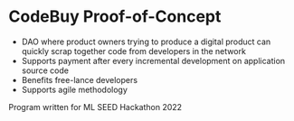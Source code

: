 # CodeBuy Proof-of-Concept

* DAO where product owners trying to produce a digital product can quickly scrap together code from developers in the network
* Supports payment after every incremental development on application source code
* Benefits free-lance developers
* Supports agile methodology


Program written for ML SEED Hackathon 2022
